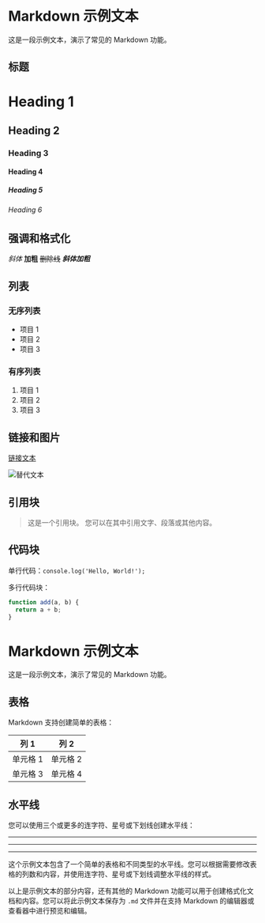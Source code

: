 # Markdown 示例文本

这是一段示例文本，演示了常见的 Markdown 功能。

## 标题

# Heading 1
## Heading 2
### Heading 3
#### Heading 4
##### Heading 5
###### Heading 6

## 强调和格式化

*斜体*
**加粗**
~~删除线~~
***斜体加粗***

## 列表

### 无序列表

- 项目 1
- 项目 2
- 项目 3

### 有序列表

1. 项目 1
2. 项目 2
3. 项目 3

## 链接和图片

[链接文本](链接地址)

![替代文本](图片地址)

## 引用块

> 这是一个引用块。
> 您可以在其中引用文字、段落或其他内容。

## 代码块

单行代码：`console.log('Hello, World!');`

多行代码块：

```javascript
function add(a, b) {
  return a + b;
}
```

# Markdown 示例文本

这是一段示例文本，演示了常见的 Markdown 功能。

## 表格

Markdown 支持创建简单的表格：

| 列 1 | 列 2 |
|------|------|
| 单元格 1 | 单元格 2 |
| 单元格 3 | 单元格 4 |

## 水平线

您可以使用三个或更多的连字符、星号或下划线创建水平线：

---

***

___

这个示例文本包含了一个简单的表格和不同类型的水平线。您可以根据需要修改表格的列数和内容，并使用连字符、星号或下划线调整水平线的样式。

以上是示例文本的部分内容，还有其他的 Markdown 功能可以用于创建格式化文档和内容。您可以将此示例文本保存为 `.md` 文件并在支持 Markdown 的编辑器或查看器中进行预览和编辑。
